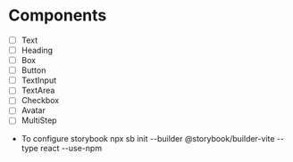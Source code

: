 # Components

- [ ] Text
- [ ] Heading
- [ ] Box
- [ ] Button
- [ ] TextInput
- [ ] TextArea
- [ ] Checkbox
- [ ] Avatar
- [ ] MultiStep

- To configure storybook 
npx sb init --builder @storybook/builder-vite --type react --use-npm 

